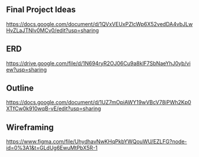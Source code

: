 ## Final Project Ideas
https://docs.google.com/document/d/1QVxVEUxPZlcWp6X52vedDA4vbJLwHvZLaJTNIv0MCv0/edit?usp=sharing

## ERD
https://drive.google.com/file/d/1N694ryR2OJ06Cu9a8klF7SbNaeYhJ0yb/view?usp=sharing

## Outline
https://docs.google.com/document/d/1UZ7mOpiAWY19wVBcV78iPWh2Kp0XTfCw0k910wqB-vE/edit?usp=sharing

## Wireframing
https://www.figma.com/file/UhydhavNwKHqPkbYWQouWU/EZLFG?node-id=0%3A1&t=GLdUg6EwuMtPbX5R-1
